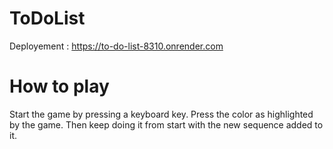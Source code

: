 # ToDoList
Deployement : https://to-do-list-8310.onrender.com
# How to play
Start the game by pressing a keyboard key.
Press the color as highlighted by the game.
Then keep doing it from start with the new sequence added to it.

